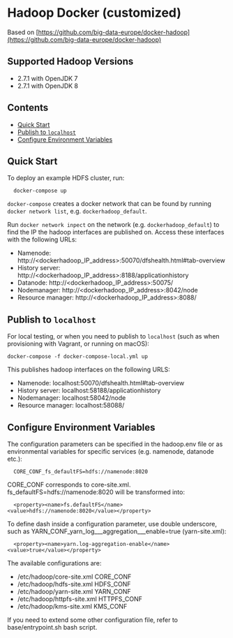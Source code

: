 # Hadoop Docker (customized)

Based on [https://github.com/big-data-europe/docker-hadoop](https://github.com/big-data-europe/docker-hadoop)

## Supported Hadoop Versions
* 2.7.1 with OpenJDK 7
* 2.7.1 with OpenJDK 8

## Contents

- [Quick Start](#quick-start)
- [Publish to `localhost`](#publish-to-localhost)
- [Configure Environment Variables](#configure-environment-variables)

## Quick Start

To deploy an example HDFS cluster, run:
```
  docker-compose up
```

`docker-compose` creates a docker network that can be found by running `docker network list`, e.g. `dockerhadoop_default`.

Run `docker network inpect` on the network (e.g. `dockerhadoop_default`) to find the IP the hadoop interfaces are published on. Access these interfaces with the following URLs:

* Namenode: http://<dockerhadoop_IP_address>:50070/dfshealth.html#tab-overview
* History server: http://<dockerhadoop_IP_address>:8188/applicationhistory
* Datanode: http://<dockerhadoop_IP_address>:50075/
* Nodemanager: http://<dockerhadoop_IP_address>:8042/node
* Resource manager: http://<dockerhadoop_IP_address>:8088/

## Publish to `localhost`

For local testing, or when you need to publish to `localhost` (such as when provisioning with Vagrant, or running on macOS):

`docker-compose -f docker-compose-local.yml up`

This publishes hadoop interfaces on the following URLS:

* Namenode: localhost:50070/dfshealth.html#tab-overview
* History server: localhost:58188/applicationhistory
* Nodemanager: localhost:58042/node
* Resource manager: localhost:58088/

## Configure Environment Variables

The configuration parameters can be specified in the hadoop.env file or as environmental variables for specific services (e.g. namenode, datanode etc.):
```
  CORE_CONF_fs_defaultFS=hdfs://namenode:8020
```

CORE_CONF corresponds to core-site.xml. fs_defaultFS=hdfs://namenode:8020 will be transformed into:
```
  <property><name>fs.defaultFS</name><value>hdfs://namenode:8020</value></property>
```
To define dash inside a configuration parameter, use double underscore, such as YARN_CONF_yarn_log___aggregation___enable=true (yarn-site.xml):
```
  <property><name>yarn.log-aggregation-enable</name><value>true</value></property>
```

The available configurations are:
* /etc/hadoop/core-site.xml CORE_CONF
* /etc/hadoop/hdfs-site.xml HDFS_CONF
* /etc/hadoop/yarn-site.xml YARN_CONF
* /etc/hadoop/httpfs-site.xml HTTPFS_CONF
* /etc/hadoop/kms-site.xml KMS_CONF

If you need to extend some other configuration file, refer to base/entrypoint.sh bash script.